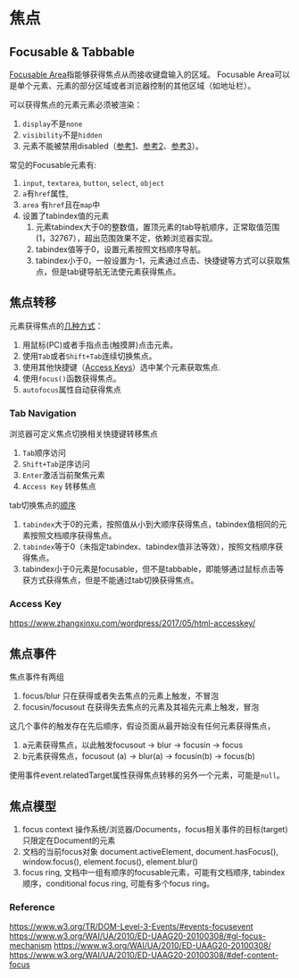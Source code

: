 # 焦点

## Focusable & Tabbable

[Focusable Area](https://www.w3.org/TR/html5/editing.html#focusable)指能够获得焦点从而接收键盘输入的区域。
Focusable Area可以是单个元素、元素的部分区域或者浏览器控制的其他区域（如地址栏）。

可以获得焦点的元素元素必须被渲染：

1.  `display`不是`none`
1. `visibility`不是`hidden`
1. 元素不能被禁用disabled（[参考1](https://www.w3.org/TR/html5/disabled-elements.html#disabling)、[参考2](https://www.w3.org/TR/1999/REC-html401-19991224/interact/forms.html#adef-disabled)、[参考3](https://html.spec.whatwg.org/multipage/form-control-infrastructure.html#dom-fe-disabled)）。

常见的Focusable元素有:

1. `input`, `textarea`, `button`, `select`, `object`
1. `a`有`href`属性,
1. `area` 有`href`且在`map`中
1. 设置了tabindex值的元素
    1. 元素tabindex大于0的整数值，置顶元素的tab导航顺序，正常取值范围 (1，32767），超出范围效果不定，依赖浏览器实现。
    1. tabindex值等于0，设置元素按照文档顺序导航。
    1. tabindex小于0，一般设置为-1，元素通过点击、快捷键等方式可以获取焦点，但是tab键导航无法使元素获得焦点。


## 焦点转移

元素获得焦点的[几种方式](https://www.w3.org/TR/1999/REC-html401-19991224/interact/forms.html#h-17.11)：

1. 用鼠标(PC)或者手指点击(触摸屏)点击元素。
1. 使用`Tab`或者`Shift+Tab`连续切换焦点。
1. 使用其他快捷键（[Access Keys](https://www.w3.org/TR/1999/REC-html401-19991224/interact/forms.html#access-keys)）选中某个元素获取焦点.
1. 使用`focus()`函数获得焦点。
1. `autofocus`属性自动获得焦点

### Tab Navigation

浏览器可定义焦点切换相关快捷键转移焦点

1. `Tab`顺序访问
1. `Shift+Tab`逆序访问
1. `Enter`激活当前聚焦元素
1. `Access Key` 转移焦点

tab切换焦点的[顺序](https://www.w3.org/TR/1999/REC-html401-19991224/interact/forms.html#h-17.11)

1. `tabindex`大于0的元素，按照值从小到大顺序获得焦点，tabindex值相同的元素按照文档顺序获得焦点。
1. `tabindex`等于0（未指定tabindex、tabindex值非法等效），按照文档顺序获得焦点。
1. tabindex小于0元素是focusable，但不是tabbable，即能够通过鼠标点击等获方式获得焦点，但是不能通过tab切换获得焦点。

### Access Key

https://www.zhangxinxu.com/wordpress/2017/05/html-accesskey/

## 焦点事件

焦点事件有两组

1. focus/blur 只在获得或者失去焦点的元素上触发，不冒泡
1. focusin/focusout 在获得失去焦点的元素及其祖先元素上触发，冒泡

这几个事件的触发存在先后顺序，假设页面从最开始没有任何元素获得焦点，

1. a元素获得焦点，以此触发focusout -> blur -> focusin -> focus
1. b元素获得焦点，focusout (a) -> blur(a) -> focusin(b) -> focus(b)

使用事件event.relatedTarget属性获得焦点转移的另外一个元素，可能是`null`。

## 焦点模型

1. focus context 操作系统/浏览器/Documents，focus相关事件的目标(target)只限定在Document的元素
1. 文档的当前focus对象 document.activeElement, document.hasFocus(), window.focus(), element.focus(), element.blur()
1. focus ring, 文档中一组有顺序的focusable元素，可能有文档顺序, tabindex顺序，conditional focus ring, 可能有多个focus ring。

### Reference

https://www.w3.org/TR/DOM-Level-3-Events/#events-focusevent
https://www.w3.org/WAI/UA/2010/ED-UAAG20-20100308/#gl-focus-mechanism
https://www.w3.org/WAI/UA/2010/ED-UAAG20-20100308/
https://www.w3.org/WAI/UA/2010/ED-UAAG20-20100308/#def-content-focus

